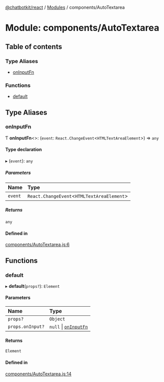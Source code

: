 [@chatbotkit/react](../README.md) / [Modules](../modules.md) / components/AutoTextarea

# Module: components/AutoTextarea

## Table of contents

### Type Aliases

- [onInputFn](components_AutoTextarea.md#oninputfn)

### Functions

- [default](components_AutoTextarea.md#default)

## Type Aliases

### onInputFn

Ƭ **onInputFn**\<\>: (`event`: `React.ChangeEvent`\<`HTMLTextAreaElement`\>) => `any`

#### Type declaration

▸ (`event`): `any`

##### Parameters

| Name | Type |
| :------ | :------ |
| `event` | `React.ChangeEvent`\<`HTMLTextAreaElement`\> |

##### Returns

`any`

#### Defined in

[components/AutoTextarea.js:6](https://github.com/chatbotkit/node-sdk/blob/ae269f9/packages/react/src/components/AutoTextarea.js#L6)

## Functions

### default

▸ **default**(`props?`): `Element`

#### Parameters

| Name | Type |
| :------ | :------ |
| `props?` | `Object` |
| `props.onInput?` | ``null`` \| [`onInputFn`](components_AutoTextarea.md#oninputfn) |

#### Returns

`Element`

#### Defined in

[components/AutoTextarea.js:14](https://github.com/chatbotkit/node-sdk/blob/ae269f9/packages/react/src/components/AutoTextarea.js#L14)
